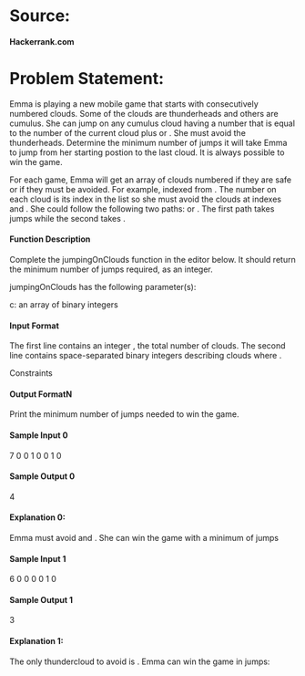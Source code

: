 # Source:
#### Hackerrank.com

# Problem Statement:

Emma is playing a new mobile game that starts with consecutively numbered clouds. Some of the clouds are thunderheads and others are cumulus. She can jump on any cumulus cloud having a number that is equal to the number of the current cloud plus  or . She must avoid the thunderheads. Determine the minimum number of jumps it will take Emma to jump from her starting postion to the last cloud. It is always possible to win the game.

For each game, Emma will get an array of clouds numbered  if they are safe or  if they must be avoided. For example,  indexed from . The number on each cloud is its index in the list so she must avoid the clouds at indexes  and . She could follow the following two paths:  or . The first path takes jumps while the second takes .

#### Function Description

Complete the jumpingOnClouds function in the editor below. It should return the minimum number of jumps required, as an integer.

jumpingOnClouds has the following parameter(s):

c: an array of binary integers

#### Input Format

The first line contains an integer , the total number of clouds. The second line contains  space-separated binary integers describing clouds  where .

Constraints

#### Output FormatN

Print the minimum number of jumps needed to win the game.

#### Sample Input 0

7
0 0 1 0 0 1 0

#### Sample Output 0

4

#### Explanation 0: 
Emma must avoid  and . She can win the game with a minimum of  jumps

#### Sample Input 1

6
0 0 0 0 1 0

#### Sample Output 1

3

#### Explanation 1: 
The only thundercloud to avoid is . Emma can win the game in  jumps: